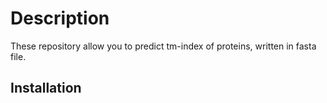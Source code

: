 # Description

These repository allow you to predict tm-index of proteins, written in fasta file.

## Installation


